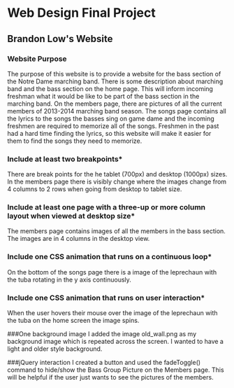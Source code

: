 Web Design Final Project
===================
Brandon Low's Website
---------------------
### Website Purpose
The purpose of this website is to provide a website for the bass section of the Notre Dame marching band. There is some description about marching band and the bass section on the home page. This will inform incoming freshman what it would be like to be part of the bass section in the marching band. On the members page, there are pictures of all the current members of 2013-2014 marching band season. The songs page contains all the lyrics to the songs the basses sing on game dame and the incoming freshmen are required to memorize all of the songs. Freshmen in the past had a hard time finding the lyrics, so this website will make it easier for them to find the songs they need to memorize.

### Include at least two breakpoints*
There are break points for the he tablet (700px) and desktop (1000px) sizes. In the members page there is visibly change where the images change from 4 columns to 2 rows when going from desktop to tablet size. 

### Include at least one page with a three-up or more column layout when viewed at desktop size*
The members page contains images of all the members in the bass section. The images are in 4 columns in the desktop view. 

### Include one CSS animation that runs on a continuous loop*
On the bottom of the songs page there is a image of the leprechaun with the tuba rotating in the y axis continuously.

### Include one CSS animation that runs on user interaction*
When the user hovers their mouse over the image of the leprechaun with the tuba on the home screen the image spins.

###One background image
I added the image old_wall.png as my background image which is repeated across the screen. I wanted to have a light and older style background. 

###jQuery interaction
I created a button and used the fadeToggle() command to hide/show the Bass Group Picture on the Members page. This will be helpful if the user just wants to see the pictures of the members.



